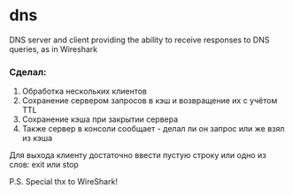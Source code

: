 # dns
DNS server and client providing the ability to receive responses to DNS queries, as in Wireshark

### Сделал:
1. Обработка нескольких клиентов
2. Сохранение сервером запросов в кэш и возвращение их с учётом TTL
3. Сохранение кэша при закрытии сервера
4. Также сервер в консоли сообщает - делал ли он запрос или же взял из кэша

Для выхода клиенту достаточно ввести пустую строку или одно из слов: exit или stop

P.S. Special thx to WireShark!
